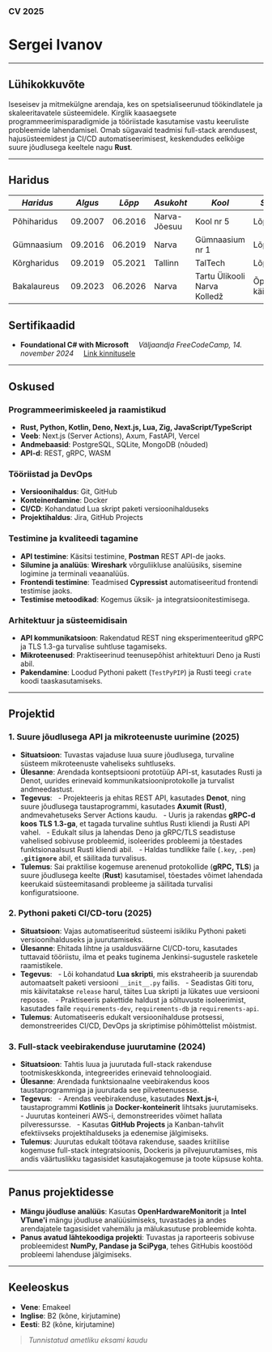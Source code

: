 ### CV 2025

# Sergei Ivanov

---

## Lühikokkuvõte
Iseseisev ja mitmekülgne arendaja, kes on spetsialiseerunud töökindlatele ja skaleeritavatele süsteemidele. Kirglik kaasaegsete programmeerimisparadigmide ja tööriistade kasutamise vastu keeruliste probleemide lahendamisel. Omab sügavaid teadmisi full-stack arendusest, hajusüsteemidest ja CI/CD automatiseerimisest, keskendudes eelkõige suure jõudlusega keeltele nagu **Rust**.

---

## Haridus

| *Haridus* | *Algus* | *Lõpp* | *Asukoht* | *Kool*| *Staatus* |
|-------------|---------|-------|------------|---------|----------|
| Põhiharidus   | 09.2007 | 06.2016 | Narva-Jõesuu | Kool nr 5 | Lõpetatud |
| Gümnaasium | 09.2016 | 06.2019 | Narva | Gümnaasium nr 1 | Lõpetatud |
| Kõrgharidus | 09.2019 | 05.2021 | Tallinn | TalTech | Lõpetamata | 
| Bakalaureus | 09.2023 | 06.2026 | Narva | Tartu Ülikooli Narva Kolledž | Õpingud käimas | 

## Sertifikaadid
- **Foundational C# with Microsoft**  
  *Väljaandja FreeCodeCamp, 14. november 2024*  
  [Link kinnitusele](https://www.freecodecamp.org/certification/fccbe4b8c5a-8a27-493c-a983-a09fb9b9632d/foundational-c-sharp-with-microsoft)

---

## Oskused

### Programmeerimiskeeled ja raamistikud
- **Rust, Python, Kotlin, Deno, Next.js, Lua, Zig, JavaScript/TypeScript**
- **Veeb**: Next.js (Server Actions), Axum, FastAPI, Vercel
- **Andmebaasid**: PostgreSQL, SQLite, MongoDB (nõuded)
- **API-d**: REST, gRPC, WASM

### Tööriistad ja DevOps
- **Versioonihaldus**: Git, GitHub
- **Konteinerdamine**: Docker
- **CI/CD**: Kohandatud Lua skript paketi versioonihalduseks
- **Projektihaldus**: Jira, GitHub Projects

### Testimine ja kvaliteedi tagamine
- **API testimine**: Käsitsi testimine, **Postman** REST API-de jaoks.
- **Silumine ja analüüs**: **Wireshark** võrguliikluse analüüsiks, sisemine logimine ja terminali veaanalüüs.
- **Frontendi testimine**: Teadmised **Cypressist** automatiseeritud frontendi testimise jaoks.
- **Testimise metoodikad**: Kogemus üksik- ja integratsioonitestimisega.

### Arhitektuur ja süsteemidisain
- **API kommunikatsioon**: Rakendatud REST ning eksperimenteeritud gRPC ja TLS 1.3-ga turvalise suhtluse tagamiseks.
- **Mikroteenused**: Praktiseerinud teenusepõhist arhitektuuri Deno ja Rusti abil.
- **Pakendamine**: Loodud Pythoni pakett (`TestPyPIP`) ja Rusti teegi `crate` koodi taaskasutamiseks.

---

## Projektid

### 1. Suure jõudlusega API ja mikroteenuste uurimine (2025)
- **Situatsioon**: Tuvastas vajaduse luua suure jõudlusega, turvaline süsteem mikroteenuste vaheliseks suhtluseks.
- **Ülesanne**: Arendada kontseptsiooni prototüüp API-st, kasutades Rusti ja Denot, uurides erinevaid kommunikatsiooniprotokolle ja turvalist andmeedastust.
- **Tegevus**: 
  - Projekteeris ja ehitas REST API, kasutades **Denot**, ning suure jõudlusega taustaprogrammi, kasutades **Axumit (Rust)**, andmevahetuseks Server Actions kaudu.
  - Uuris ja rakendas **gRPC-d koos TLS 1.3-ga**, et tagada turvaline suhtlus Rusti kliendi ja Rusti API vahel.
  - Edukalt silus ja lahendas Deno ja gRPC/TLS seadistuse vahelised sobivuse probleemid, isoleerides probleemi ja tõestades funktsionaalsust Rusti kliendi abil.
  - Haldas tundlikke faile (`.key`, `.pem`) **`.gitignore`** abil, et säilitada turvalisus.
- **Tulemus**: Sai praktilise kogemuse arenenud protokollide (**gRPC, TLS**) ja suure jõudlusega keelte (**Rust**) kasutamisel, tõestades võimet lahendada keerukaid süsteemitasandi probleeme ja säilitada turvalisi konfiguratsioone.

### 2. Pythoni paketi CI/CD-toru (2025)
- **Situatsioon**: Vajas automatiseeritud süsteemi isikliku Pythoni paketi versioonihalduseks ja juurutamiseks.
- **Ülesanne**: Ehitada lihtne ja usaldusväärne CI/CD-toru, kasutades tuttavaid tööriistu, ilma et peaks tuginema Jenkinsi-sugustele rasketele raamistikele.
- **Tegevus**: 
  - Lõi kohandatud **Lua skripti**, mis ekstraheerib ja suurendab automaatselt paketi versiooni `__init__.py` failis.
  - Seadistas Giti toru, mis käivitatakse `release` harul, täites Lua skripti ja lükates uue versiooni reposse.
  - Praktiseeris pakettide haldust ja sõltuvuste isoleerimist, kasutades faile `requirements-dev`, `requirements-db` ja `requirements-api`.
- **Tulemus**: Automatiseeris edukalt versioonihalduse protsessi, demonstreerides CI/CD, DevOps ja skriptimise põhimõttelist mõistmist.

### 3. Full-stack veebirakenduse juurutamine (2024)
- **Situatsioon**: Tahtis luua ja juurutada full-stack rakenduse tootmiskeskkonda, integreerides erinevaid tehnoloogiaid.
- **Ülesanne**: Arendada funktsionaalne veebirakendus koos taustaprogrammiga ja juurutada see pilveteenusesse.
- **Tegevus**: 
  - Arendas veebirakenduse, kasutades **Next.js-i**, taustaprogrammi **Kotlinis** ja **Docker-konteinerit** lihtsaks juurutamiseks.
  - Juurutas konteineri AWS-i, demonstreerides võimet hallata pilveressursse.
  - Kasutas **GitHub Projects** ja Kanban-tahvlit efektiivseks projektihalduseks ja edenemise jälgimiseks.
- **Tulemus**: Juurutas edukalt töötava rakenduse, saades kriitilise kogemuse full-stack integratsioonis, Dockeris ja pilvejuurutamises, mis andis väärtuslikku tagasisidet kasutajakogemuse ja toote küpsuse kohta.

---

## Panus projektidesse

- **Mängu jõudluse analüüs**: Kasutas **OpenHardwareMonitorit** ja **Intel VTune'i** mängu jõudluse analüüsimiseks, tuvastades ja andes arendajatele tagasisidet vahemälu ja mälukasutuse probleemide kohta.
- **Panus avatud lähtekoodiga projekti**: Tuvastas ja raporteeris sobivuse probleemidest **NumPy, Pandase ja SciPyga**, tehes GitHubis koostööd probleemi lahenduse jälgimiseks.

---

## Keeleoskus

- **Vene**: Emakeel
- **Inglise**: B2 (kõne, kirjutamine) 
- **Eesti**: B2 (kõne, kirjutamine)

> *Tunnistatud ametliku eksami kaudu*